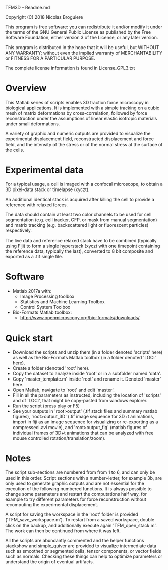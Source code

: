TFM3D - Readme.md

Copyright (C) 2018 Nicolas Broguiere

This program is free software: you can redistribute it and/or modify
it under the terms of the GNU General Public License as published by
the Free Software Foundation, either version 3 of the License, or
any later version.

This program is distributed in the hope that it will be useful,
but WITHOUT ANY WARRANTY; without even the implied warranty of
MERCHANTABILITY or FITNESS FOR A PARTICULAR PURPOSE.

The complete license information is found in License_GPL3.txt

# Overview
This Matlab series of scripts enables 3D traction force microscopy in biological applications. It is implemented with a simple tracking on a cubic mesh of matrix deformations by cross-correlation, followed by force reconstruction under the assumptions of linear elastic isotropic materials under small deformations.

A variety of graphic and numeric outputs are provided to visualize the experimental displacement field, reconstructed displacement and force field, and the intensity of the stress or of the normal stress at the surface of the cells. 

# Experimental data
For a typical usage, a cell is imaged with a confocal microscope, to obtain a 3D pixel-data stack or timelapse (xyczt). 

An additional identical stack is acquired after killing the cell to provide a reference with relaxed forces. 

The data should contain at least two color channels to be used for cell segmentation (e.g. cell tracker, GFP, or mask from manual segmentation) and matrix tracking (e.g. backscattered light or fluorescent particles) respectively.  

The live data and reference relaxed stack have to be combined (typically using Fiji) to form a single hyperstack (xyczt with one timepoint containing the reference data, typically the last), converted to 8 bit composite and exported as a .tif single file.  

# Software
- Matlab 2017a with:
	- Image Processing toolbox
	- Statistics and Machine Learning Toolbox
	- Control System Toolbox
- Bio-Formats Matlab toolbox:
	- http://www.openmicroscopy.org/bio-formats/downloads/

# Quick start
- Download the scripts and unzip them (in a folder denoted 'scripts' here) as well as the Bio-Formats Matlab toolbox (in a folder denoted 'LOCI' here). 
- Create a folder (denoted 'root' here).
- Copy the dataset to analyze inside 'root' or in a subfolder named 'data'.
- Copy 'master_template.m' inside 'root' and rename it. Denoted 'master' here.
- Open Matlab, navigate to 'root' and edit 'master'. 
- Fill in all the parameters as instructed, including the location of 'scripts' and of 'LOCI', that might be copy-pasted from windows explorer. 
- Run the script (press play or F5)
- See your outputs in 'root>output' (.tif stack files and summary matlab figures), 'root>output_3D' (.tif image sequence for 3D+t animations, import in fiji as an image sequence for visualizing or re-exporting as a compressed .avi movie),  and 'root>output_fig' (matlab figures of individual frames of 3D+t animations that can be analyzed with free mouse controlled rotation/translation/zoom).

# Notes
The script sub-sections are numbered from from 1 to 6, and can only be used in this order. 
Script sections with a number+letter, for example 3b, are only used to generate graphic outputs and are not essential for the execution of the following numbered functions. 
It is always possible to change some parameters and restart the computations half way, for example to try different parameters for force reconstruction without recomputing the experimental displacement. 

A script for saving the workspace in the 'root' folder is provided ('TFM_save_workspace.m'). To restart from a saved workspace, double click on the backup, and additionally execute again 'TFM_open_stack.m'. The work can then be continued from where it was left. 

All the scripts are abundantly commented and the helper functions stackshow and simple_quiver are provided to visualize intermediate data such as smoothed or segmented cells, tensor components, or vector fields such as normals. Checking these things can help to optimize parameters or understand the origin of eventual artifacts. 
